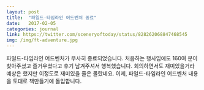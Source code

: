 ```yaml
---
layout: post
title:  "파일드-타임라인 어드벤처 종료"
date:   2017-02-05
categories: journal
link: https://twitter.com/sceneryoftoday/status/828262068847468545
img: /img/ft-adventure.jpg
---
```

파일드-타임라인 어드벤처가 무사히 종료되었습니다. 처음하는 행사임에도 160여 분이 찾아주셨고 즐거우셨다고 후기 남겨주셔서 행복했습니다. 회의하면서도 재미있을거라 예상은 했지만 이정도로 재미있을 줄은 몰랐네요. 이제, 파일드-타임라인 어드벤처 내용을 토대로 책만들기에 돌입합니다. 